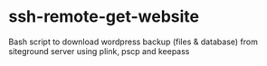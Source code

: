 # ssh-remote-get-website
Bash script to download wordpress backup (files &amp; database) from siteground server using plink, pscp and keepass
